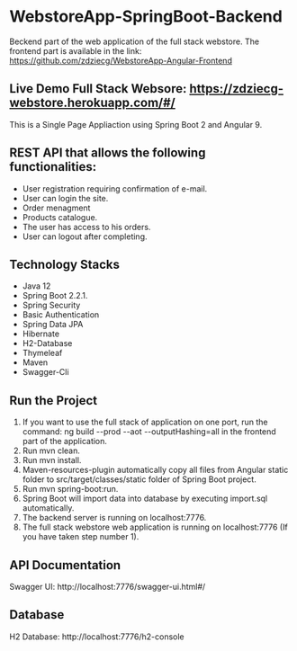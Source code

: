 # WebstoreApp-SpringBoot-Backend
Beckend part of the web application of the full stack webstore. 
The frontend part is available in the link: https://github.com/zdziecg/WebstoreApp-Angular-Frontend

## Live Demo Full Stack Websore: https://zdziecg-webstore.herokuapp.com/#/
This is a Single Page Appliaction using Spring Boot 2 and Angular 9.

## REST API that allows the following functionalities:

- User registration requiring confirmation of e-mail.
- User can login the site.
- Order menagment
- Products catalogue.
- The user has access to his orders.
- User can logout after completing.

## Technology Stacks

- Java 12
- Spring Boot 2.2.1.
- Spring Security
- Basic Authentication
- Spring Data JPA
- Hibernate
- H2-Database
- Thymeleaf
- Maven
- Swagger-Cli

## Run the Project

1. If you want to use the full stack of application on one port,
run the command: ng build --prod --aot --outputHashing=all
in the frontend part of the application.
2. Run mvn clean.
3. Run mvn install.
4. Maven-resources-plugin automatically copy all files from Angular static folder to src/target/classes/static folder of Spring Boot project.
5. Run mvn spring-boot:run.
6. Spring Boot will import data into database by executing import.sql automatically.
7. The backend server is running on localhost:7776.
8. The full stack webstore web application is running on localhost:7776 (If you have taken step number 1).

## API Documentation
Swagger UI: http://localhost:7776/swagger-ui.html#/
## Database
H2 Database: http://localhost:7776/h2-console
